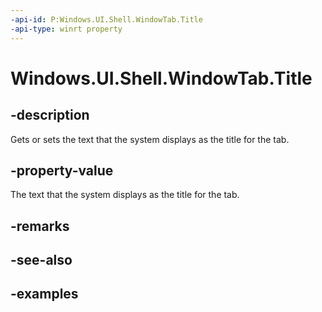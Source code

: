 ```yaml
---
-api-id: P:Windows.UI.Shell.WindowTab.Title
-api-type: winrt property
---
```


# Windows.UI.Shell.WindowTab.Title

<!--
public string Title { get; set; }
-->

## -description

Gets or sets the text that the system displays as the title for the tab.

## -property-value

The text that the system displays as the title for the tab.

## -remarks

## -see-also

## -examples
